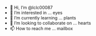 - 👋 Hi, I’m @lclc00087
- 👀 I’m interested in ... eyes
- 🌱 I’m currently learning ... plants
- 💞️ I’m looking to collaborate on ... hearts
- 📫 How to reach me ... mailbox

<!---
lclc00087/lclc00087 is a ✨ special ✨ repository because its `README.md` (this file) appears on your GitHub profile.
You can click the Preview link to take a look at your changes.
--->
